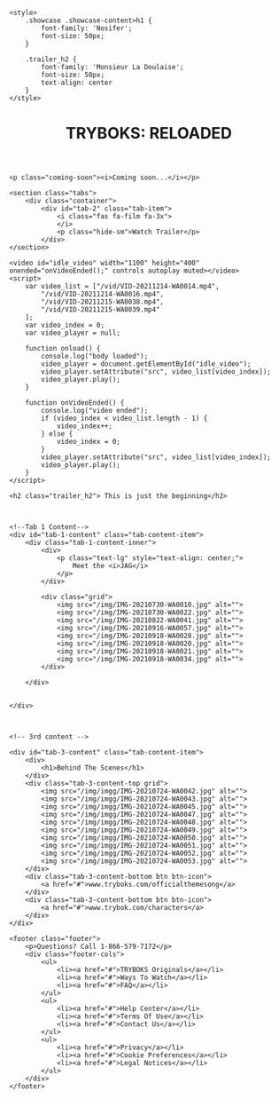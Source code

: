 <!DOCTYPE html>
<html lang="en">

<head>
    <meta charset="UTF-8">
    <meta http-equiv="X-UA-Compatible" content="IE=edge">
    <meta name="viewport" content="width=device-width, initial-scale=1.0">
    <script src="https://kit.fontawesome.com/2b5583f7d5.js" crossorigin="anonymous"></script>
    <link rel="stylesheet" href="css/style.css">
    <link href='https://fonts.googleapis.com/css?family=Nosifer' rel='stylesheet'>
    <link href='https://fonts.googleapis.com/css?family=Monsieur La Doulaise' rel='stylesheet'>
    <script src="js/main.js"></script>
    <title>Tryboks:Reloaded</title>

    <style>
        .showcase .showcase-content>h1 {
            font-family: 'Nosifer';
            font-size: 50px;
        }
        
        .trailer_h2 {
            font-family: 'Monsieur La Doulaise';
            font-size: 50px;
            text-align: center
        }
    </style>

</head>

<body onload="onload();">
    <header class="showcase">
        <div class="showcase-content">
            <h1>TRYBOKS: RELOADED</h1>
        </div>
    </header>

    <p class="coming-soon"><i>Coming soon...</i></p>

    <section class="tabs">
        <div class="container">
            <div id="tab-2" class="tab-item">
                <i class="fas fa-film fa-3x">                 
                </i>
                <p class="hide-sm">Watch Trailer</p>
            </div>
    </section>

    <video id="idle_video" width="1100" height="400" onended="onVideoEnded();" controls autoplay muted></video>
    <script>
        var video_list = ["/vid/VID-20211214-WA0014.mp4",
            "/vid/VID-20211214-WA0016.mp4",
            "/vid/VID-20211215-WA0038.mp4",
            "/vid/VID-20211215-WA0039.mp4"
        ];
        var video_index = 0;
        var video_player = null;

        function onload() {
            console.log("body loaded");
            video_player = document.getElementById("idle_video");
            video_player.setAttribute("src", video_list[video_index]);
            video_player.play();
        }

        function onVideoEnded() {
            console.log("video ended");
            if (video_index < video_list.length - 1) {
                video_index++;
            } else {
                video_index = 0;
            }
            video_player.setAttribute("src", video_list[video_index]);
            video_player.play();
        }
    </script>

    <h2 class="trailer_h2"> This is just the beginning</h2>



    <!--Tab 1 Content-->
    <div id="tab-1-content" class="tab-content-item">
        <div class="tab-1-content-inner">
            <div>
                <p class="text-lg" style="text-align: center;">
                    Meet the <i>JAG</i>
                </p>
            </div>

            <div class="grid">
                <img src="/img/IMG-20210730-WA0010.jpg" alt="">
                <img src="/img/IMG-20210730-WA0022.jpg" alt="">
                <img src="/img/IMG-20210822-WA0041.jpg" alt="">
                <img src="/img/IMG-20210916-WA0057.jpg" alt="">
                <img src="/img/IMG-20210918-WA0028.jpg" alt="">
                <img src="/img/IMG-20210918-WA0020.jpg" alt="">
                <img src="/img/IMG-20210918-WA0021.jpg" alt="">
                <img src="/img/IMG-20210918-WA0034.jpg" alt="">
            </div>

        </div>


    </div>



    <!-- 3rd content -->

    <div id="tab-3-content" class="tab-content-item">
        <div>
            <h1>Behind The Scenes</h1>
        </div>
        <div class="tab-3-content-top grid">
            <img src="/img/imgg/IMG-20210724-WA0042.jpg" alt="">
            <img src="/img/imgg/IMG-20210724-WA0043.jpg" alt="">
            <img src="/img/imgg/IMG-20210724-WA0045.jpg" alt="">
            <img src="/img/imgg/IMG-20210724-WA0047.jpg" alt="">
            <img src="/img/imgg/IMG-20210724-WA0048.jpg" alt="">
            <img src="/img/imgg/IMG-20210724-WA0049.jpg" alt="">
            <img src="/img/imgg/IMG-20210724-WA0050.jpg" alt="">
            <img src="/img/imgg/IMG-20210724-WA0051.jpg" alt="">
            <img src="/img/imgg/IMG-20210724-WA0052.jpg" alt="">
            <img src="/img/imgg/IMG-20210724-WA0053.jpg" alt="">
        </div>
        <div class="tab-3-content-bottom btn btn-icon">
            <a href="#">www.tryboks.com/officialthemesong</a>
        </div>
        <div class="tab-3-content-bottom btn btn-icon">
            <a href="#">www.trybok.com/characters</a>
        </div>
    </div>

    <footer class="footer">
        <p>Questions? Call 1-866-579-7172</p>
        <div class="footer-cols">
            <ul>
                <li><a href="#">TRYBOKS Originals</a></li>
                <li><a href="#">Ways To Watch</a></li>
                <li><a href="#">FAQ</a></li>
            </ul>
            <ul>
                <li><a href="#">Help Center</a></li>
                <li><a href="#">Terms Of Use</a></li>
                <li><a href="#">Contact Us</a></li>
            </ul>
            <ul>
                <li><a href="#">Privacy</a></li>
                <li><a href="#">Cookie Preferences</a></li>
                <li><a href="#">Legal Notices</a></li>
            </ul>
        </div>
    </footer>


</body>

</html>
